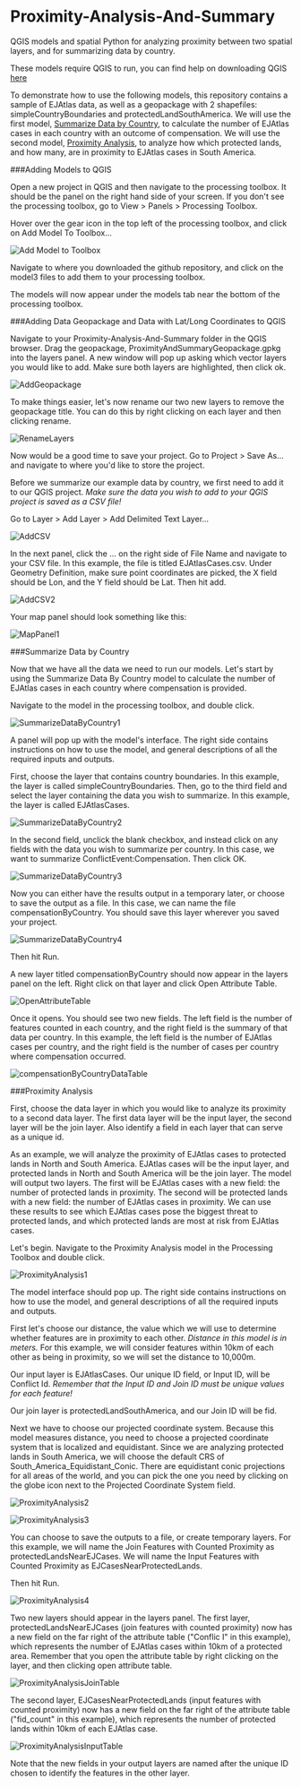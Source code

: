 # Proximity-Analysis-And-Summary
QGIS models and spatial Python for analyzing proximity between two spatial layers, and for summarizing data by country.

These models require QGIS to run, you can find help on downloading QGIS [here](https://www.qgis.org/en/site/forusers/download.html)

To demonstrate how to use the following models, this repository contains a sample of EJAtlas data, as well as a geopackage with 2 shapefiles: simpleCountryBoundaries and protectedLandSouthAmerica. We will use the first model, [Summarize Data by Country](SummarizeDataByCountry.model3), to calculate the number of EJAtlas cases in each country with an outcome of compensation. We will use the second model, [Proximity Analysis](ProximityAnalysis.model3), to analyze how which protected lands, and how many, are in proximity to EJAtlas cases in South America.

###Adding Models to QGIS

Open a new project in QGIS and then navigate to the processing toolbox. It should be the panel on the right hand side of
your screen. If you don't see the processing toolbox, go to View > Panels > Processing Toolbox.

Hover over the gear icon in the top left of the processing toolbox, and click on Add Model To Toolbox...

![Add Model to Toolbox](/images/AddModelToToolbox.png)

Navigate to where you downloaded the github repository, and click on the model3 files to add them to your processing toolbox.

The models will now appear under the models tab near the bottom of the processing toolbox.

###Adding Data Geopackage and Data with Lat/Long Coordinates to QGIS

Navigate to your Proximity-Analysis-And-Summary folder in the QGIS browser. Drag the geopackage, ProximityAndSummaryGeopackage.gpkg into the layers panel. A new window will pop up asking which vector layers you would like to add. Make sure both layers are highlighted, then click ok.

![AddGeopackage](/images/AddGeopackage.png)

To make things easier, let's now rename our two new layers to remove the geopackage title. You can do this by right clicking on each layer and then clicking rename.

![RenameLayers](/RenameLayers.png)

Now would be a good time to save your project. Go to Project > Save As... and navigate to where you'd like to store the project.

Before we summarize our example data by country, we first need to add it to our QGIS project. *Make sure the data you wish to add to your QGIS project is saved as a CSV file!*

Go to Layer > Add Layer > Add Delimited Text Layer...

![AddCSV](/images/AddCSV.png)

In the next panel, click the ... on the right side of File Name and navigate to your CSV file. In this example, the file is titled EJAtlasCases.csv. Under Geometry Definition, make sure point coordinates are picked, the X field should be Lon, and the Y field should be Lat. Then hit add.

![AddCSV2](/images/AddCSV2.png)

Your map panel should look something like this:

![MapPanel1](/images/MapPanel1.png)

###Summarize Data by Country

Now that we have all the data we need to run our models. Let's start by using the Summarize Data By Country model to calculate the number of EJAtlas cases in each country where compensation is provided.

Navigate to the model in the processing toolbox, and double click.

![SummarizeDataByCountry1](/images/SummarizeDataByCountry1.png)

A panel will pop up with the model's interface. The right side contains instructions on how to use the model, and general descriptions of all the required inputs and outputs.

First, choose the layer that contains country boundaries. In this example, the layer is called simpleCountryBoundaries.
Then, go to the third field and select the layer containing the data you wish to summarize. In this example, the layer is called EJAtlasCases.

![SummarizeDataByCountry2](/images/SummarizeDataByCountry2.png)

In the second field, unclick the blank checkbox, and instead click on any fields with the data you wish to summarize per country. In this case, we want to summarize ConflictEvent:Compensation. Then click OK.

![SummarizeDataByCountry3](/images/SummarizeDataByCountry3.png)

Now you can either have the results output in a temporary later, or choose to save the output as a file. In this case, we can name the file compensationByCountry. You should save this layer wherever you saved your project.

![SummarizeDataByCountry4](/images/SummarizeDataByCountry4.png)

Then hit Run.

A new layer titled compensationByCountry should now appear in the layers panel on the left. Right click on that layer and click Open Attribute Table.

![OpenAttributeTable](/images/OpenAttributeTable.png)

Once it opens. You should see two new fields. The left field is the number of features counted in each country, and the right field is the summary of that data per country. In this example, the left field is the number of EJAtlas cases per country, and the right field is the number of cases per country where compensation occurred.

![compensationByCountryDataTable](/images/compensationByCountryDataTable.png)

###Proximity Analysis

First, choose the data layer in which you would like to analyze its proximity to a second data layer. The first data layer will be the input layer, the second layer will be the join layer. Also identify a field in each layer that can serve as a unique id.

As an example, we will analyze the proximity of EJAtlas cases to protected lands in North and South America. EJAtlas cases will be the input layer, and protected lands in North and South America will be the join layer. The model will output two layers. The first will be EJAtlas cases with a new field: the number of protected lands in proximity. The second will be protected lands with a new field: the number of EJAtlas cases in proximity. We can use these results to see which EJAtlas cases pose the biggest threat to protected lands, and which protected lands are most at risk from EJAtlas cases.

Let's begin. Navigate to the Proximity Analysis model in the Processing Toolbox and double click.

![ProximityAnalysis1](/images/ProximityAnalysis1.png)

The model interface should pop up. The right side contains instructions on how to use the model, and general descriptions of all the required inputs and outputs.

First let's choose our distance, the value which we will use to determine whether features are in proximity to each other. *Distance in this model is in meters.* For this example, we will consider features within 10km of each other as being in proximity, so we will set the distance to 10,000m.

Our input layer is EJAtlasCases. Our unique ID field, or Input ID, will be Conflict Id. *Remember that the Input ID and Join ID must be unique values for each feature!*

Our join layer is protectedLandSouthAmerica, and our Join ID will be fid.

Next we have to choose our projected coordinate system. Because this model measures distance, you need to choose a projected coordinate system that is localized and equidistant. Since we are analyzing protected lands in South America, we will choose the default CRS of South_America_Equidistant_Conic. There are equidistant conic projections for all areas of the world, and you can pick the one you need by clicking on the globe icon next to the Projected Coordinate System field.

![ProximityAnalysis2](/images/ProximityAnalysis2.png)

![ProximityAnalysis3](/images/ProximityAnalysis3.png)

You can choose to save the outputs to a file, or create temporary layers. For this example, we will name the Join Features with Counted Proximity as protectedLandsNearEJCases. We will name the Input Features with Counted Proximity as EJCasesNearProtectedLands.

Then hit Run.

![ProximityAnalysis4](/images/ProximityAnalysis4.png)

Two new layers should appear in the layers panel. The first layer, protectedLandsNearEJCases (join features with counted proximity) now has a new field on the far right of the attribute table ("Conflic I" in this example), which represents the number of EJAtlas cases within 10km of a protected area. Remember that you open the attribute table by right clicking on the layer, and then clicking open attribute table.

![ProximityAnalysisJoinTable](/images/ProximityAnalysisJoinTable.png)

The second layer, EJCasesNearProtectedLands (input features with counted proximity) now has a new field on the far right of the attribute table ("fid_count" in this example), which represents the number of protected lands within 10km of each EJAtlas case.

![ProximityAnalysisInputTable](/images/ProximityAnalysisInputTable.png)

Note that the new fields in your output layers are named after the unique ID chosen to identify the features in the other layer.  
